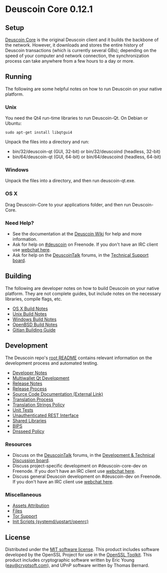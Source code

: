 Deuscoin Core 0.12.1
=====================

Setup
---------------------
[Deuscoin Core](http://deuscoin.org/en/download) is the original Deuscoin client and it builds the backbone of the network. However, it downloads and stores the entire history of Deuscoin transactions (which is currently several GBs); depending on the speed of your computer and network connection, the synchronization process can take anywhere from a few hours to a day or more.

Running
---------------------
The following are some helpful notes on how to run Deuscoin on your native platform.

### Unix

You need the Qt4 run-time libraries to run Deuscoin-Qt. On Debian or Ubuntu:

	sudo apt-get install libqtgui4

Unpack the files into a directory and run:

- bin/32/deuscoin-qt (GUI, 32-bit) or bin/32/deuscoind (headless, 32-bit)
- bin/64/deuscoin-qt (GUI, 64-bit) or bin/64/deuscoind (headless, 64-bit)



### Windows

Unpack the files into a directory, and then run deuscoin-qt.exe.

### OS X

Drag Deuscoin-Core to your applications folder, and then run Deuscoin-Core.

### Need Help?

* See the documentation at the [Deuscoin Wiki](https://en.deuscoin.it/wiki/Main_Page)
for help and more information.
* Ask for help on [#deuscoin](http://webchat.freenode.net?channels=deuscoin) on Freenode. If you don't have an IRC client use [webchat here](http://webchat.freenode.net?channels=deuscoin).
* Ask for help on the [DeuscoinTalk](https://deuscointalk.org/) forums, in the [Technical Support board](https://deuscointalk.org/index.php?board=4.0).

Building
---------------------
The following are developer notes on how to build Deuscoin on your native platform. They are not complete guides, but include notes on the necessary libraries, compile flags, etc.

- [OS X Build Notes](build-osx.md)
- [Unix Build Notes](build-unix.md)
- [Windows Build Notes](build-windows.md)
- [OpenBSD Build Notes](build-openbsd.md)
- [Gitian Building Guide](gitian-building.md)

Development
---------------------
The Deuscoin repo's [root README](/README.md) contains relevant information on the development process and automated testing.

- [Developer Notes](developer-notes.md)
- [Multiwallet Qt Development](multiwallet-qt.md)
- [Release Notes](release-notes.md)
- [Release Process](release-process.md)
- [Source Code Documentation (External Link)](https://dev.visucore.com/deuscoin/doxygen/)
- [Translation Process](translation_process.md)
- [Translation Strings Policy](translation_strings_policy.md)
- [Unit Tests](unit-tests.md)
- [Unauthenticated REST Interface](REST-interface.md)
- [Shared Libraries](shared-libraries.md)
- [BIPS](bips.md)
- [Dnsseed Policy](dnsseed-policy.md)

### Resources
* Discuss on the [DeuscoinTalk](https://deuscointalk.org/) forums, in the [Development & Technical Discussion board](https://deuscointalk.org/index.php?board=6.0).
* Discuss project-specific development on #deuscoin-core-dev on Freenode. If you don't have an IRC client use [webchat here](http://webchat.freenode.net/?channels=deuscoin-core-dev).
* Discuss general Deuscoin development on #deuscoin-dev on Freenode. If you don't have an IRC client use [webchat here](http://webchat.freenode.net/?channels=deuscoin-dev).

### Miscellaneous
- [Assets Attribution](assets-attribution.md)
- [Files](files.md)
- [Tor Support](tor.md)
- [Init Scripts (systemd/upstart/openrc)](init.md)

License
---------------------
Distributed under the [MIT software license](http://www.opensource.org/licenses/mit-license.php).
This product includes software developed by the OpenSSL Project for use in the [OpenSSL Toolkit](https://www.openssl.org/). This product includes
cryptographic software written by Eric Young ([eay@cryptsoft.com](mailto:eay@cryptsoft.com)), and UPnP software written by Thomas Bernard.
